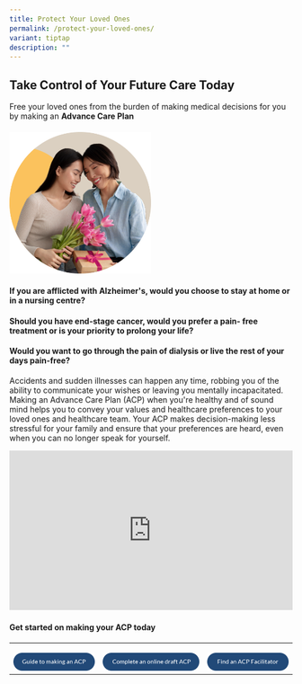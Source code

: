 ```yaml
---
title: Protect Your Loved Ones
permalink: /protect-your-loved-ones/
variant: tiptap
description: ""
---
```

<h2><strong>Take Control of Your Future Care Today</strong></h2>
<p>Free your loved ones from the burden of making medical decisions for you
by making an <strong>Advance Care Plan</strong>
</p>
<h4></h4>
<div class="isomer-image-wrapper">
<img style="width: 50%;" height="auto" width="100%" alt="" src="/images/img_advance_care_planning.png">
</div>
<h4>If you are afflicted with Alzheimer's, would you choose to stay at home or in a nursing centre?</h4>
<h4>Should you have end-stage cancer, would you prefer a pain- free treatment or is your priority to prolong your life?</h4>
<h4>Would you want to go through the pain of dialysis or live the rest of your days pain-free?</h4>
<p>Accidents and sudden illnesses can happen any time, robbing you of the
ability to communicate your wishes or leaving you mentally incapacitated.
Making an Advance Care Plan (ACP) when you're healthy and of sound mind
helps you to convey your values and healthcare preferences to your loved
ones and healthcare team. Your ACP makes decision-making less stressful
for your family and ensure that your preferences are heard, even when you
can no longer speak for yourself.</p>
<div class="iframe-wrapper">
<iframe style="aspect-ratio: 16 / 9; height: auto;" height="0" width="100%" allowfullscreen="true" frameborder="0" src="https://www.youtube.com/embed/nMG4vc_tLwA?si=cBD-m37zPx1Uvf0P"></iframe>
</div>
<h4>Get started on making your ACP today</h4>
<table style="minWidth: 75px">
<colgroup>
<col>
<col>
<col>
</colgroup>
<tbody>
<tr>
<th rowspan="1" colspan="1">
<p></p><a class="isomer-image-wrapper" href="https://form.gov.sg/65487f80a29446001218159e"><img style="width: 100%" height="auto" width="100%" alt="" src="/images/btn_guide_to_making_an_acp.png"></a>
</th>
<th rowspan="1" colspan="1">
<p></p><a class="isomer-image-wrapper" href="https://mylegacy.life.gov.sg/find-a-service/acp/"><img style="width: 100%" height="auto" width="100%" alt="" src="/images/btn_complete_an_online_draft_acp.png"></a>
</th>
<th rowspan="1" colspan="1">
<p></p><a class="isomer-image-wrapper" href="https://mylegacy.life.gov.sg/find-a-service/find-advance-care-plan-facilitator/"><img style="width: 100%" height="auto" width="100%" alt="" src="/images/btn_find_an_acp_facilitator.png"></a>
</th>
</tr>
</tbody>
</table>
<p></p>